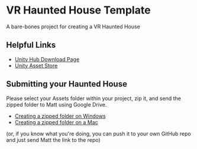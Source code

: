 # VR Haunted House Template
 A bare-bones project for creating a VR Haunted House

## Helpful Links

- [Unity Hub Download Page](https://unity.com/download)
- [Unity Asset Store](https://assetstore.unity.com/)

## Submitting your Haunted House

Please select your Assets folder within your project, zip it, and send the zipped folder to Matt using Google Drive.
- [Creating a zipped folder on Windows](https://support.microsoft.com/en-us/windows/zip-and-unzip-files-8d28fa72-f2f9-712f-67df-f80cf89fd4e5)
- [Creating a zipped folder on a Mac](https://support.apple.com/guide/mac-help/zip-and-unzip-files-and-folders-on-mac-mchlp2528/mac)

(or, if you know what you're doing, you can push it to your own GitHub repo and just send Matt the link to the repo)
